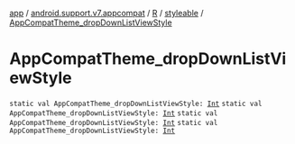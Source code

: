 [app](../../../index.md) / [android.support.v7.appcompat](../../index.md) / [R](../index.md) / [styleable](index.md) / [AppCompatTheme_dropDownListViewStyle](.)

# AppCompatTheme_dropDownListViewStyle

`static val AppCompatTheme_dropDownListViewStyle: `[`Int`](https://kotlinlang.org/api/latest/jvm/stdlib/kotlin/-int/index.html)
`static val AppCompatTheme_dropDownListViewStyle: `[`Int`](https://kotlinlang.org/api/latest/jvm/stdlib/kotlin/-int/index.html)
`static val AppCompatTheme_dropDownListViewStyle: `[`Int`](https://kotlinlang.org/api/latest/jvm/stdlib/kotlin/-int/index.html)
`static val AppCompatTheme_dropDownListViewStyle: `[`Int`](https://kotlinlang.org/api/latest/jvm/stdlib/kotlin/-int/index.html)